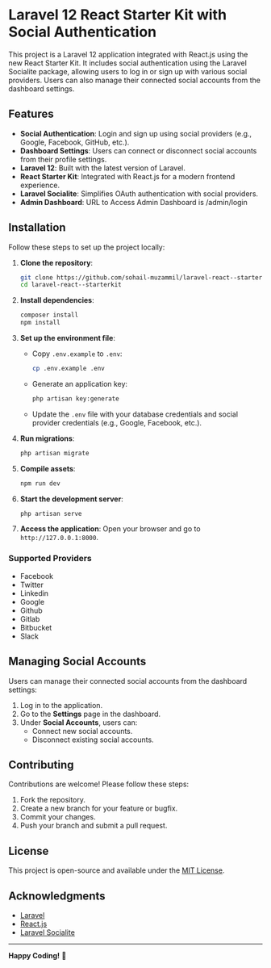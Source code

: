 # Laravel 12 React Starter Kit with Social Authentication

This project is a Laravel 12 application integrated with React.js using the new React Starter Kit. It includes social authentication using the Laravel Socialite package, allowing users to log in or sign up with various social providers. Users can also manage their connected social accounts from the dashboard settings.

## Features

- **Social Authentication**: Login and sign up using social providers (e.g., Google, Facebook, GitHub, etc.).
- **Dashboard Settings**: Users can connect or disconnect social accounts from their profile settings.
- **Laravel 12**: Built with the latest version of Laravel.
- **React Starter Kit**: Integrated with React.js for a modern frontend experience.
- **Laravel Socialite**: Simplifies OAuth authentication with social providers.
- **Admin Dashboard**: URL to Access Admin Dashboard is /admin/login

## Installation

Follow these steps to set up the project locally:

1. **Clone the repository**:

   ```bash
   git clone https://github.com/sohail-muzammil/laravel-react--starterkit.git
   cd laravel-react--starterkit
   ```

2. **Install dependencies**:

   ```bash
   composer install
   npm install
   ```

3. **Set up the environment file**:

   - Copy `.env.example` to `.env`:

     ```bash
     cp .env.example .env
     ```

   - Generate an application key:

     ```bash
     php artisan key:generate
     ```

   - Update the `.env` file with your database credentials and social provider credentials (e.g., Google, Facebook, etc.).

4. **Run migrations**:

   ```bash
   php artisan migrate 
   ```

5. **Compile assets**:

   ```bash
   npm run dev
   ```

6. **Start the development server**:

   ```bash
   php artisan serve
   ```

7. **Access the application**:
   Open your browser and go to `http://127.0.0.1:8000`.

### Supported Providers

- Facebook
- Twitter
- Linkedin
- Google
- Github
- Gitlab
- Bitbucket
- Slack

## Managing Social Accounts

Users can manage their connected social accounts from the dashboard settings:

1. Log in to the application.
2. Go to the **Settings** page in the dashboard.
3. Under **Social Accounts**, users can:
   - Connect new social accounts.
   - Disconnect existing social accounts.

## Contributing

Contributions are welcome! Please follow these steps:

1. Fork the repository.
2. Create a new branch for your feature or bugfix.
3. Commit your changes.
4. Push your branch and submit a pull request.

## License

This project is open-source and available under the [MIT License](LICENSE).

## Acknowledgments

- [Laravel](https://laravel.com/)
- [React.js](https://reactjs.org/)
- [Laravel Socialite](https://laravel.com/docs/socialite)

---

**Happy Coding!** 🚀
